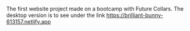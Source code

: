 The first website project made on a bootcamp with Future Collars.
The desktop version is to see under the link https://brilliant-bunny-613157.netlify.app

